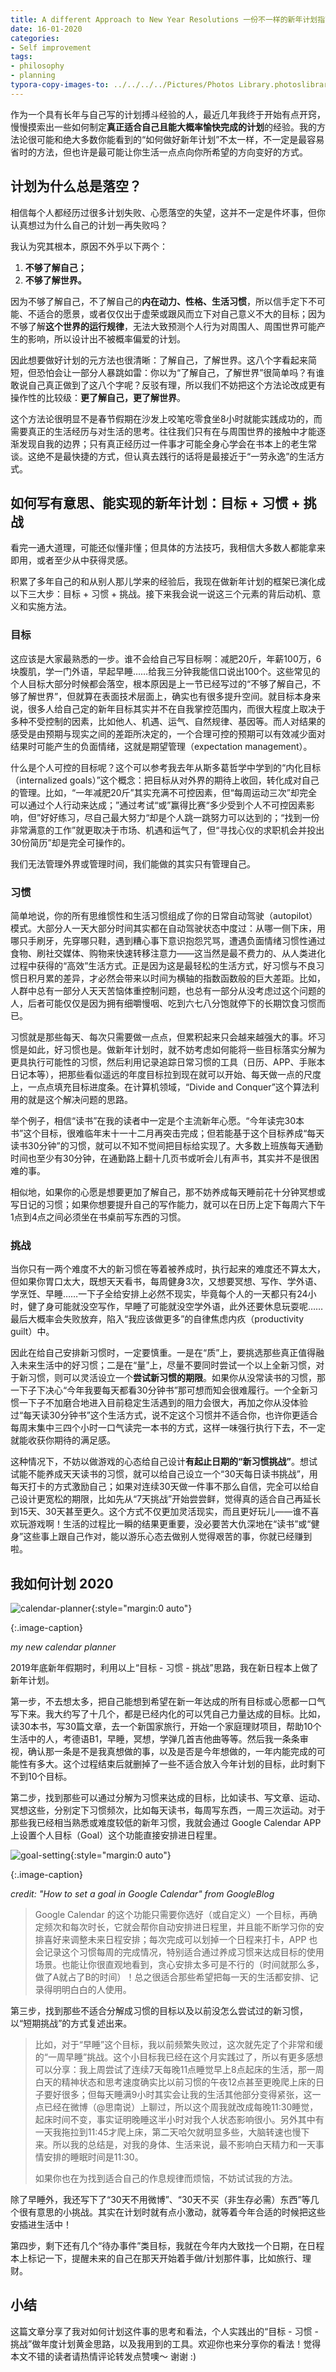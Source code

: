 ```yaml
---
title: A different Approach to New Year Resolutions 一份不一样的新年计划指南
date: 16-01-2020
categories: 
- Self improvement
tags: 
- philosophy
- planning
typora-copy-images-to: ../../../../Pictures/Photos Library.photoslibrary
---
```




作为一个具有长年与自己写的计划搏斗经验的人，最近几年我终于开始有点开窍，慢慢摸索出一些如何制定**真正适合自己且能大概率愉快完成的计划**的经验。我的方法论很可能和绝大多数你能看到的“如何做好新年计划”不太一样，不一定是最容易省时的方法，但也许是最可能让你生活一点点向你所希望的方向变好的方式。



## 计划为什么总是落空？

相信每个人都经历过很多计划失败、心愿落空的失望，这并不一定是件坏事，但你认真想过为什么自己的计划一再失败吗？

我认为究其根本，原因不外乎以下两个：

1. **不够了解自己；**
2. **不够了解世界。**

因为不够了解自己，不了解自己的**内在动力、性格、生活习惯**，所以信手定下不可能、不适合的愿景，或者仅仅出于虚荣或跟风而立下对自己意义不大的目标；因为不够了解**这个世界的运行规律**，无法大致预测个人行为对周围人、周围世界可能产生的影响，所以设计出不被概率偏爱的计划。

因此想要做好计划的元方法也很清晰：了解自己，了解世界。这八个字看起来简短，但恐怕会让一部分人暴跳如雷：你以为“了解自己，了解世界”很简单吗？有谁敢说自己真正做到了这八个字呢？反驳有理，所以我们不妨把这个方法论改成更有操作性的比较级：**更了解自己，更了解世界**。



这个方法论很明显不是春节假期在沙发上咬笔吃零食坐8小时就能实践成功的，而需要真正的生活经历与对生活的思考。往往我们只有在与周围世界的接触中才能逐渐发现自我的边界；只有真正经历过一件事才可能全身心学会在书本上的老生常谈。这绝不是最快捷的方式，但认真去践行的话将是最接近于“一劳永逸”的生活方式。



## 如何写有意思、能实现的新年计划：目标 + 习惯 + 挑战

看完一通大道理，可能还似懂非懂；但具体的方法技巧，我相信大多数人都能拿来即用，或者至少从中获得灵感。

积累了多年自己的和从别人那儿学来的经验后，我现在做新年计划的框架已演化成以下三大步：目标 + 习惯 + 挑战。接下来我会说一说这三个元素的背后动机、意义和实施方法。

### 目标

这应该是大家最熟悉的一步。谁不会给自己写目标啊：减肥20斤，年薪100万，6块腹肌，学一门外语，早起早睡……给我三分钟我能信口说出100个。这些常见的个人目标大部分时候都会落空，根本原因是上一节已经写过的“不够了解自己，不够了解世界”，但就算在表面技术层面上，确实也有很多提升空间。就目标本身来说，很多人给自己定的新年目标其实并不在自我掌控范围内，而很大程度上取决于多种不受控制的因素，比如他人、机遇、运气、自然规律、基因等。而人对结果的感受是由预期与现实之间的差距所决定的，一个合理可控的预期可以有效减少面对结果时可能产生的负面情绪，这就是期望管理（expectation management）。

什么是个人可控的目标呢？这个可以参考我去年从斯多葛哲学中学到的“内化目标（internalized goals）”这个概念：把目标从对外界的期待上收回，转化成对自己的管理。比如，“一年减肥20斤”其实充满不可控因素，但“每周运动三次”却完全可以通过个人行动来达成；”通过考试“或”赢得比赛“多少受到个人不可控因素影响，但”好好练习，尽自己最大努力“却是个人跳一跳努力可以达到的；“找到一份非常满意的工作”就更取决于市场、机遇和运气了，但“寻找心仪的求职机会并投出30份简历”却是完全可操作的。

我们无法管理外界或管理时间，我们能做的其实只有管理自己。

### 习惯

简单地说，你的所有思维惯性和生活习惯组成了你的日常自动驾驶（autopilot）模式。大部分人一天大部分时间其实都在自动驾驶状态中度过：从哪一侧下床，用哪只手刷牙，先穿哪只鞋，遇到糟心事下意识抱怨咒骂，遭遇负面情绪习惯性通过食物、刷社交媒体、购物来快速转移注意力——这当然是最不费力的、从人类进化过程中获得的“高效”生活方式。正是因为这是最轻松的生活方式，好习惯与不良习惯日积月累的差异，才必然会带来以时间为横轴的指数函数般的巨大差距。比如，人群中总有一部分人天天苦恼体重控制问题，也总有一部分从没考虑过这个问题的人，后者可能仅仅是因为拥有细嚼慢咽、吃到六七八分饱就停下的长期饮食习惯而已。

习惯就是那些每天、每次只需要做一点点，但累积起来只会越来越强大的事。坏习惯是如此，好习惯也是。做新年计划时，就不妨考虑如何能将一些目标落实分解为更具执行可能性的习惯，然后利用记录追踪日常习惯的工具（日历、APP、手账本日记本等），把那些看似遥远的年度目标拉到现在就可以开始、每天做一点的尺度上，一点点填充目标进度条。在计算机领域，“Divide and Conquer”这个算法利用的就是这个解决问题的思路。

举个例子，相信“读书”在我的读者中一定是个主流新年心愿。“今年读完30本书”这个目标，很难临年末十一十二月再突击完成；但若能基于这个目标养成“每天读书30分钟”的习惯，就可以不知不觉间把目标给实现了。大多数上班族每天通勤时间也至少有30分钟，在通勤路上翻十几页书或听会儿有声书，其实并不是很困难的事。

相似地，如果你的心愿是想要更加了解自己，那不妨养成每天睡前花十分钟冥想或写日记的习惯；如果你想要提升自己的写作能力，就可以在日历上定下每周六下午1点到4点之间必须坐在书桌前写东西的习惯。

### 挑战

当你只有一两个难度不大的新习惯在等着被养成时，执行起来的难度还不算太大，但如果你胃口太大，既想天天看书，每周健身3次，又想要冥想、写作、学外语、学烹饪、早睡……一下子全给安排上必然不现实，毕竟每个人的一天都只有24小时，健了身可能就没空写作，早睡了可能就没空学外语，此外还要休息玩耍呢……最后大概率会失败放弃，陷入“我应该做更多”的自律焦虑内疚（productivity guilt）中。

因此在给自己安排新习惯时，一定要慎重。一是在“质”上，要挑选那些真正值得融入未来生活中的好习惯；二是在“量”上，尽量不要同时尝试一个以上全新习惯，对于新习惯，则可以灵活设立一个**尝试新习惯的期限**。如果你从没常读书的习惯，那一下子下决心“今年我要每天都看30分钟书”那可想而知会很难履行。一个全新习惯一下子不加磨合地进入目前稳定生活遇到的阻力会很大，再加之你从没体验过“每天读30分钟书”这个生活方式，说不定这个习惯并不适合你，也许你更适合每周末集中三四个小时一口气读完一本书的方式，这样一味强行执行下去，不一定就能收获你期待的满足感。

这种情况下，不妨以做游戏的心态给自己设计**有起止日期的“新习惯挑战”**。想试试能不能养成天天读书的习惯，就可以给自己设立一个“30天每日读书挑战”，用每天打卡的方式激励自己；如果对连续30天做一件事不那么自信，完全可以给自己设计更宽松的期限，比如先从“7天挑战”开始尝尝鲜，觉得真的适合自己再延长到15天、30天甚至更久。这个方式不仅更加灵活现实，而且更好玩儿——谁不喜欢玩游戏啊！生活的过程比一瞬的结果更重要，没必要苦大仇深地在“读书”或“健身”这些事上跟自己作对，能以游乐心态去做别人觉得艰苦的事，你就已经赚到啦。



## 我如何计划 2020

![calendar-planner](../../../../../assets/images/calendar-planner.jpg){:style="margin:0 auto"}

{:.image-caption}

*my new calendar planner*

2019年底新年假期时，利用以上“目标 - 习惯 - 挑战”思路，我在新日程本上做了新年计划。

第一步，不去想太多，把自己能想到希望在新一年达成的所有目标或心愿都一口气写下来。我大约写了十几个，都是已经内化的可以凭自己力量达成的目标。比如，读30本书，写30篇文章，去一个新国家旅行，开始一个家庭理财项目，帮助10个生活中的人，考德语B1，早睡，冥想，学弹几首吉他曲等等。然后我一条条审视，确认那一条是不是我真想做的事，以及是否是今年想做的，一年内能完成的可能性有多大。这个过程结束后就删掉了一些不适合放入今年计划的目标，此时剩下不到10个目标。

第二步，找到那些可以通过分解为习惯来达成的目标，比如读书、写文章、运动、冥想这些，分别定下习惯频次，比如每天读书，每周写东西，一周三次运动。对于那些我已经相当熟悉或难度较低的新年习惯，我就会通过 Google Calendar APP 上设置个人目标（Goal）这个功能直接安排进日程里。



![goal-setting](../../../../../assets/images/set-goal-g-cal.gif){:style="margin:0 auto"}

{:.image-caption}

*credit: "How to set a goal in Google Calendar" from GoogleBlog*

> Google Calendar 的这个功能只需要你选好（或自定义）一个目标，再确定频次和每次时长，它就会帮你自动安排进日程里，并且能不断学习你的安排喜好来调整未来日程安排；每次完成可以划掉一个日程来打卡，APP 也会记录这个习惯每周的完成情况，特别适合通过养成习惯来达成目标的使用场景。也能让你很直观地看到，贪心安排太多可是不行的（时间就那么多，做了A就占了B的时间）！总之很适合那些希望把每一天的生活都安排、记录得明明白白的人使用。

第三步，找到那些不适合分解成习惯的目标以及以前没怎么尝试过的新习惯，以“短期挑战”的方式复述出来。

> 比如，对于“早睡”这个目标，我以前频繁失败过，这次就先定了个非常和缓的“一周早睡”挑战。这个小目标我已经在这个月实践过了，所以有更多感想可以分享：我上周尝试了连续7天每晚11点睡觉早上8点起床的生活，那一周白天的精神状态和思考速度确实比以前习惯的午夜12点甚至更晚爬上床的日子要好很多；但每天睡满9小时其实会让我的生活其他部分变得紧张，这一点已经在微博（@思南说）上聊过，所以这个周我就改成每晚11:30睡觉，起床时间不变，事实证明晚睡这半小时对我个人状态影响很小。另外其中有一天我拖拉到11:45才爬上床，第二天哈欠就明显多些，大脑转速也慢下来。所以我的总结是，对我的身体、生活来说，最不影响白天精力和一天事情安排的睡眠时间是11:30。
>
> 如果你也在为找到适合自己的作息规律而烦恼，不妨试试我的方法。

除了早睡外，我还写下了“30天不用微博”、“30天不买（非生存必需）东西”等几个很有意思的小挑战。其实在计划时就有点小激动，就等着今年合适的时候把这些安插进生活中！

第四步，剩下还有几个“待办事件”类目标，我就在今年内大致找一个日期，在日程本上标记一下，提醒未来的自己在那天开始着手做/计划那件事，比如旅行、理财。



## 小结

这篇文章分享了我对如何计划这件事的思考和看法，个人实践出的“目标 - 习惯 - 挑战”做年度计划黄金思路，以及我用到的工具。欢迎你也来分享你的看法！觉得本文不错的读者请热情评论转发点赞噢～ 谢谢 :)